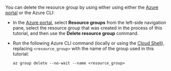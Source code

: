You can delete the resource group by using either using either the [Azure portal](https://portal.azure.com) or the Azure CLI:

- In the [Azure portal](https://portal.azure.com), select **Resource groups** from the left-side navigation pane, select the resource group that was created in the process of this tutorial, and then use the **Delete resource group** command.

- Run the following Azure CLI command (locally or using the [Cloud Shell](/azure/cloud-shell/overview)), replacing `<resource_group>` with the name of the group used in this tutorial:

    ```azurecli
    az group delete --no-wait --name <resource_group>
    ```
